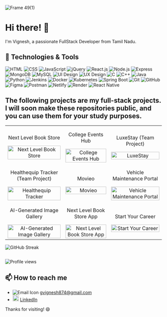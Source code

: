 ![Frame 49(1)](https://github.com/user-attachments/assets/8c073adb-dc50-4fdb-a59d-11eb8369509e)



# Hi there! 👋

I'm Vignesh, a passionate FullStack Developer from Tamil Nadu.


## 🔧 Technologies & Tools
![HTML](https://img.shields.io/badge/HTML5-orange?style=for-the-badge&logo=html5)
![CSS](https://img.shields.io/badge/CSS3-0802A3?style=for-the-badge&logo=css3)
![JavaScript](https://img.shields.io/badge/JavaScript-F7DF1E?style=for-the-badge&logo=javascript&logoColor=black)
![jQuery](https://img.shields.io/badge/jQuery-FF4B91?style=for-the-badge&logo=jquery)
![React.js](https://img.shields.io/badge/React.js-black?style=for-the-badge&logo=react)
![Node.js](https://img.shields.io/badge/Node.js-F7DF1E?style=for-the-badge&logo=nodedotjs)
![Express](https://img.shields.io/badge/Express-000000?style=for-the-badge&logo=express)
![MongoDB](https://img.shields.io/badge/MongoDB-orange?style=for-the-badge&logo=mongodb)
![MySQL](https://img.shields.io/badge/MySQL-blueviole?style=for-the-badge&logo=mysql)
![UI Design](https://img.shields.io/badge/UI%20Design-9cf?style=for-the-badge&logo=figma)
![UX Design](https://img.shields.io/badge/UX%20Design-blueviolet?style=for-the-badge&logo=sketch)
![C](https://img.shields.io/badge/C-blue?style=for-the-badge&logo=c)
![C++](https://img.shields.io/badge/C++-A2FF86?style=for-the-badge&logo=cplusplus)
![Java](https://img.shields.io/badge/Java-00A9FF?style=for-the-badge&logo=java)
![Python](https://img.shields.io/badge/Python-0802A3?style=for-the-badge&logo=python)
![Jenkins](https://img.shields.io/badge/Jenkins-D24939?style=for-the-badge&logo=Jenkins&logoColor=white)
![Docker](https://img.shields.io/badge/Docker-2496ED?style=for-the-badge&logo=Docker&logoColor=white)
![Kubernetes](https://img.shields.io/badge/Kubernetes-326CE5?style=for-the-badge&logo=Kubernetes&logoColor=white)
![Spring Boot](https://img.shields.io/badge/Spring%20Boot-6DB33F?style=for-the-badge&logo=Spring%20Boot&logoColor=white)
![Git](https://img.shields.io/badge/Git-F05032?style=for-the-badge&logo=git&logoColor=white)
![GitHub](https://img.shields.io/badge/GitHub-181717?style=for-the-badge&logo=github&logoColor=white)
![Figma](https://img.shields.io/badge/Figma-FF4B91?style=for-the-badge&logo=figma&logoColor=white)
![Postman](https://img.shields.io/badge/Postman-FF6C37?style=for-the-badge&logo=postman&logoColor=white)
![Netlify](https://img.shields.io/badge/Netlify-00C7B7?style=for-the-badge&logo=netlify&logoColor=white)
![Render](https://img.shields.io/badge/Render-46E3B7?style=for-the-badge&logo=render&logoColor=white)
![React Native](https://img.shields.io/badge/React_Native-blueviolet?style=for-the-badge&logo=react&logoColor=white)


## The following projects are my full-stack projects. I will soon make these repositories public, and you can use them for your study purposes.

<table>
  <tr>
    <td style="text-align: center;">
      <p>Next Level Book Store</p>
      <img src="https://github.com/user-attachments/assets/2f8f689b-35f8-4a1b-bb4d-c78fdbb080fb" alt="Next Level Book Store" width="100%" />
    </td>
    <td style="text-align: center;">
      <p>College Events Hub</p>
      <img src="https://github.com/user-attachments/assets/b486df0a-d1e6-4795-8b16-25bd4630c969" alt="College Events Hub" width="100%" />
    </td>
    <td style="text-align: center;">
      <p>LuxeStay (Team Project)</p>
      <img src="https://github.com/user-attachments/assets/e0051bf0-cff8-44df-8e76-69c375d21201" alt="LuxeStay" width="100%">
    </td>
  </tr>
  <tr>
    <td style="text-align: center;">
      <p>Healthequip Tracker (Team Project)</p>
      <img src="https://github.com/user-attachments/assets/c0d3d2c2-8b28-4f9b-b615-f48e06faf3ba" alt="Healthequip Tracker"width="100%" />
    </td>
    <td style="text-align: center;">
      <p>Movieo</p>
      <img src="https://github.com/user-attachments/assets/cfa299c9-e006-4387-916a-a12a90adaa9e" alt="Movieo" width="100%" />
    </td>
    <td style="text-align: center;">
      <p>Vehicle Maintenance Portal</p>
      <img src="https://github.com/user-attachments/assets/c0c1395f-2fe1-456d-9545-ef39fa4a8679" alt="Vehicle Maintenance Portal" width="100%" />
    </td>
  </tr>
  <tr>
    <td style="text-align: center;">
      <p>AI-Generated Image Gallery</p>
      <img src="https://github.com/user-attachments/assets/46792284-b2b5-493a-aea9-beab8639fca1" alt="AI-Generated Image Gallery" width="100%" />
    </td>
    <td style="text-align: center;">
      <p>Next Level Book Store App</p>
      <img src="https://github.com/user-attachments/assets/b232591a-b7b6-4cee-b964-332b576f58c1" alt="Next Level Book Store App"width="100%" />
    </td>
    <td style="text-align: center;">
      <p>Start Your Career</p>
      <img src="https://github.com/user-attachments/assets/4eb49e94-3a0e-4095-b516-ee639a15bb6d" alt="Start Your Career" width="100%" />
    </td>
  </tr>
</table>

<!-- ## 🌱 Currently Learning

- [Your current learning goal 1]
- [Your current learning goal 2]
-->


![GitHub Streak](https://github-readme-streak-stats.herokuapp.com/?user=vignesh60&&include_all_commits=true&count_private=true&theme=default&locale=en&date_access_token=YOUR_TOKEN)

##
![Profile views](https://hits.sh/github.com/vignesh60/vignesh60.svg?label=Profile+views)

## 📫 How to reach me

- ![Email Icon](https://img.icons8.com/ios-glyphs/20/000000/new-post.png) gvignesh874@gmail.com
- <img src="https://www.svgrepo.com/show/157006/linkedin.svg" alt="linkedin" width="20"/> [LinkedIn](https://www.linkedin.com/in/vignesh-govindasamy)

<!--
## 🚀 Projects

- [Project 1](https://github.com/yourusername/project1)
- [Project 2](https://github.com/yourusername/project2)
-->
Thanks for visiting! 😄
